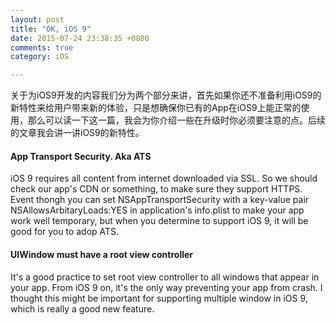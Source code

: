 ```yaml
---
layout: post
title: "OK, iOS 9"
date: 2015-07-24 23:38:35 +0800
comments: true
category: iOS

---
```


关于为iOS9开发的内容我们分为两个部分来讲，首先如果你还不准备利用iOS9的新特性来给用户带来新的体验，只是想确保你已有的App在iOS9上能正常的使用，那么可以读一下这一篇，我会为你介绍一些在升级时你必须要注意的点。后续的文章我会讲一讲iOS9的新特性。

#### App Transport Security. Aka ATS
iOS 9 requires all content from internet downloaded via SSL. So we should check our
app's CDN or something, to make sure they support HTTPS.
Event thongh you can set NSAppTransportSecurity with a key-value pair NSAllowsArbitaryLoads:YES
in application's info.plist to make your app work well temporary, but when you determine to support
iOS 9, it will be good for you to adop ATS.


#### UIWindow must have a root view controller
It's a good practice to set root view controller to all windows that appear in your
app. From iOS 9 on, it's the only way preventing your app from crash.
I thought this might be important for supporting multiple window in iOS 9, which is
really a good new feature.